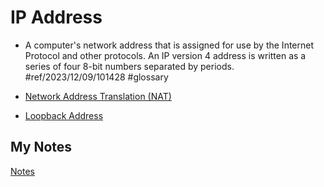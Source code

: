 # IP Address
- A computer's network address that is assigned for use by the Internet Protocol and other protocols. An IP version 4 address is written as a series of four 8-bit numbers separated by periods. #ref/2023/12/09/101428 #glossary

- [Network Address Translation (NAT)](nat.md)
- [Loopback Address](loopback-address)
## My Notes
[Notes](mynotes/ip-address-notes.md)
